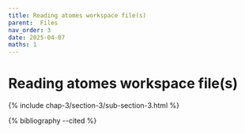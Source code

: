 ```yaml
---
title: Reading atomes workspace file(s)
parent:  Files
nav_order: 3
date: 2025-04-07
maths: 1
---
```


# Reading atomes workspace file(s)

{% include chap-3/section-3/sub-section-3.html %}

{% bibliography --cited %}

